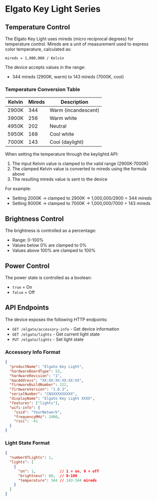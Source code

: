 # Elgato Key Light Series

## Temperature Control

The Elgato Key Light uses mireds (micro reciprocal degrees) for temperature control. Mireds are a unit of measurement used to express color temperature, calculated as:

```
mireds = 1,000,000 / Kelvin
```

The device accepts values in the range:
- 344 mireds (2900K, warm) to 143 mireds (7000K, cool)

### Temperature Conversion Table

| Kelvin | Mireds | Description |
|--------|--------|-------------|
| 2900K  | 344    | Warm (incandescent) |
| 3900K  | 256    | Warm white |
| 4950K  | 202    | Neutral |
| 5950K  | 168    | Cool white |
| 7000K  | 143    | Cool (daylight) |

When setting the temperature through the keylightd API:
1. The input Kelvin value is clamped to the valid range (2900K-7000K)
2. The clamped Kelvin value is converted to mireds using the formula above
3. The resulting mireds value is sent to the device

For example:
- Setting 2000K → clamped to 2900K → 1,000,000/2900 = 344 mireds
- Setting 8000K → clamped to 7000K → 1,000,000/7000 = 143 mireds

## Brightness Control

The brightness is controlled as a percentage:
- Range: 0-100%
- Values below 0% are clamped to 0%
- Values above 100% are clamped to 100%

## Power Control

The power state is controlled as a boolean:
- `true` = On
- `false` = Off

## API Endpoints

The device exposes the following HTTP endpoints:

- `GET /elgato/accessory-info` - Get device information
- `GET /elgato/lights` - Get current light state
- `PUT /elgato/lights` - Set light state

### Accessory Info Format

```json
{
  "productName": "Elgato Key Light",
  "hardwareBoardType": 53,
  "hardwareRevision": "1",
  "macAddress": "XX:XX:XX:XX:XX:XX",
  "firmwareBuildNumber": 222,
  "firmwareVersion": "1.0.3",
  "serialNumber": "CNXXXXXXXXXX",
  "displayName": "Elgato Key Light XXXX",
  "features": ["lights"],
  "wifi-info": {
    "ssid": "YourNetwork",
    "frequencyMHz": 2400,
    "rssi": -41
  }
}
```

### Light State Format

```json
{
  "numberOfLights": 1,
  "lights": [
    {
      "on": 1,           // 1 = on, 0 = off
      "brightness": 60,  // 0-100
      "temperature": 344 // 143-344 mireds
    }
  ]
}
```
